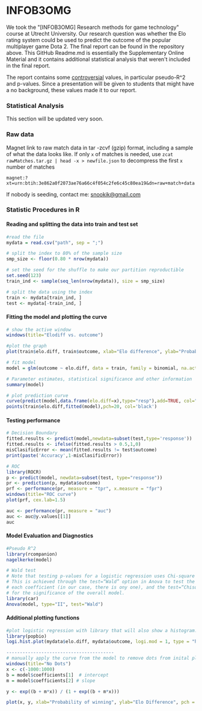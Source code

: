 # INFOB3OMG
We took the "[INFOB3OMG] Research methods for game technology" course at Utrecht University. Our research question was whether the Elo rating system could be used to predict the outcome of the popular multiplayer game Dota 2. The final report can be found in the repository above. This GitHub Readme.md is essentially the Supplementary Online Material and it contains additional statistical analysis that weren't included in the final report.

The report contains some [controversial](http://stats.stackexchange.com/questions/3559/which-pseudo-r2-measure-is-the-one-to-report-for-logistic-regression-cox-s) values, in particular pseudo-R^2 and p-values. Since a presentation will be given to students that might have a no background, these values made it to our report.

### Statistical Analysis
This section will be updated very soon.

### Raw data
Magnet link to raw match data in tar -zcvf (gzip) format, including a sample of what the data looks like.
If only `x` of matches is needed, use `zcat rawMatches.tar.gz | head -x > newfile.json` to decompress the first `x` number of matches 
```
magnet:?xt=urn:btih:3e862a0f2073ae76a66c4f054c2fe6c45c80ea19&dn=raw+match+data
```
If nobody is seeding, contact me: snookik@gmail.com

### Statistic Procedures in R
#### Reading and splitting the data into train and test set
``` R
#read the file
mydata = read.csv("path", sep = ";")

# split the index to 80% of the sample size
smp_size <- floor(0.80 * nrow(mydata))

# set the seed for the shuffle to make our partition reproductible
set.seed(123)
train_ind <- sample(seq_len(nrow(mydata)), size = smp_size)

# split the data using the index
train <- mydata[train_ind, ]
test <- mydata[-train_ind, ]

```

#### Fitting the model and plotting the curve
``` R
# show the active window
windows(title="Elodiff vs. outcome")

#plot the graph
plot(train$elo.diff, train$outcome, xlab="Elo difference", ylab="Probability of winning", xlim=c(-1000,1000),cex.lab=1.5)

# fit model 
model = glm(outcome ~ elo.diff, data = train, family = binomial, na.action = na.omit)

# Parameter estimates, statistical significance and other information
summary(model)

# plot prediction curve
curve(predict(model,data.frame(elo.diff=x),type="resp"),add=TRUE, col="black") 
points(train$elo.diff,fitted(model),pch=20, col='black')
```

#### Testing performance
```R
# Decision Boundary
fitted.results <- predict(model,newdata=subset(test,type='response'))
fitted.results <- ifelse(fitted.results > 0.5,1,0)
misClasificError <- mean(fitted.results != test$outcome)
print(paste('Accuracy',1-misClasificError))

# ROC
library(ROCR)
p <- predict(model, newdata=subset(test, type="response"))
pr <- prediction(p, mydata$outcome)
prf <- performance(pr, measure = "tpr", x.measure = "fpr")
windows(title="ROC curve")
plot(prf, cex.lab=1.5)

auc <- performance(pr, measure = "auc")
auc <- auc@y.values[[1]]
auc
```

#### Model Evaluation and Diagnostics
``` R
#Pseudo R^2
library(rcompanion)
nagelkerke(model)

# Wald test
# Note that testing p-values for a logistic regression uses Chi-square tests.  
# This is achieved through the test=“Wald” option in Anova to test the significance of 
# each coefficient (in our case, there is ony one), and the test=“Chisq” option in anova 
# for the significance of the overall model. 
library(car)
Anova(model, type="II", test="Wald")
```

#### Additional plotting functions

``` R
#plot logistic regression with library that will also show a histogram.
library(popbio)
logi.hist.plot(mydata$elo.diff, mydata$outcome, logi.mod = 1, type = "hist", boxp=FALSE, col="gray", xlab="ELO Difference")

----------------------------------------
# manually apply the curve from the model to remove dots from inital plot
windows(title="No Dots")
x <- c(-1000:1000)
b = model$coefficients[1]  # intercept
m = model$coefficients[2] # slope

y <- exp((b + m*x)) / (1 + exp((b + m*x)))

plot(x, y, xlab="Probability of winning", ylab="Elo Difference", pch = , ylim=c(0,1), xlim=c(-1000,1000), col='black', cex.lab=1.5)

```

